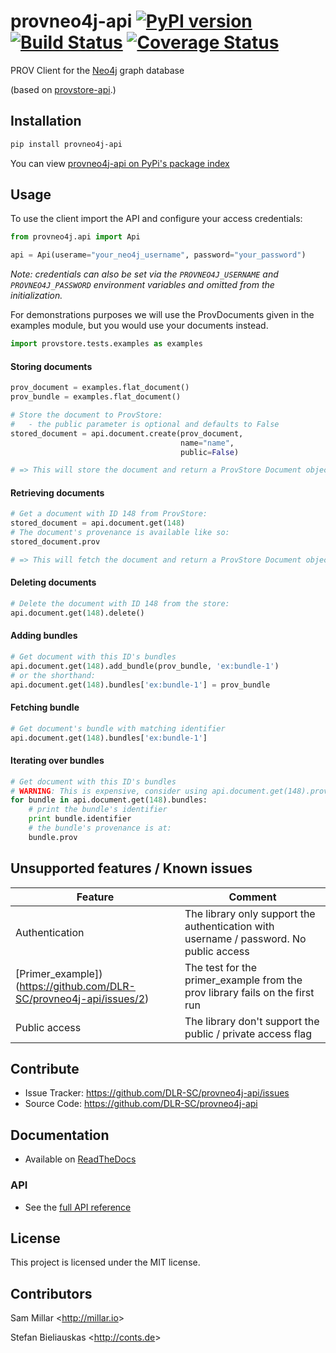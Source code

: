 provneo4j-api [![PyPI version](https://badge.fury.io/py/provstore-api.svg)](http://badge.fury.io/py/provneo4j-api) [![Build Status](https://travis-ci.org/DLR-SC/provneo4j-api.svg?branch=master)](https://travis-ci.org/DLR-SC/provneo4j-api) [![Coverage Status](https://coveralls.io/repos/DLR-SC/provneo4j-api/badge.png)](https://coveralls.io/r/DLR-SC/provneo4j-api)
=========

PROV Client for the [Neo4j](https://neo4j.com/) graph database 

(based on [provstore-api](https://github.com/millar/provstore-api).)

## Installation
```bash
pip install provneo4j-api
```

You can view [provneo4j-api on PyPi's package index](https://pypi.python.org/pypi/provneo4j-api/)
## Usage

To use the client import the API and configure your access credentials:

```python
from provneo4j.api import Api

api = Api(userame="your_neo4j_username", password="your_password")
```

*Note: credentials can also be set via the `PROVNEO4J_USERNAME` and `PROVNEO4J_PASSWORD` environment variables and omitted from the initialization.*

For demonstrations purposes we will use the ProvDocuments given in the examples
module, but you would use your documents instead.
```python
import provstore.tests.examples as examples
```

#### Storing documents

```python
prov_document = examples.flat_document()
prov_bundle = examples.flat_document()

# Store the document to ProvStore:
#   - the public parameter is optional and defaults to False
stored_document = api.document.create(prov_document,
                                      name="name",
                                      public=False)

# => This will store the document and return a ProvStore Document object
```

#### Retrieving documents

```python
# Get a document with ID 148 from ProvStore:
stored_document = api.document.get(148)
# The document's provenance is available like so:
stored_document.prov

# => This will fetch the document and return a ProvStore Document object
```

#### Deleting documents

```python
# Delete the document with ID 148 from the store:
api.document.get(148).delete()
```

#### Adding bundles

```python
# Get document with this ID's bundles
api.document.get(148).add_bundle(prov_bundle, 'ex:bundle-1')
# or the shorthand:
api.document.get(148).bundles['ex:bundle-1'] = prov_bundle
```

#### Fetching bundle

```python
# Get document's bundle with matching identifier
api.document.get(148).bundles['ex:bundle-1']
```

#### Iterating over bundles
```python
# Get document with this ID's bundles
# WARNING: This is expensive, consider using api.document.get(148).prov.bundles instead
for bundle in api.document.get(148).bundles:
    # print the bundle's identifier
    print bundle.identifier
    # the bundle's provenance is at:
    bundle.prov
```

## Unsupported features / Known issues 

|  Feature | Comment  | 
|---|---|
| Authentication | The library only support the authentication with username / password. No public access  |
| [Primer_example])(https://github.com/DLR-SC/provneo4j-api/issues/2)  |  The test for the primer_example from the prov library fails on the first run |
| Public access | The library don't support the public / private access flag |


## Contribute

- Issue Tracker: https://github.com/DLR-SC/provneo4j-api/issues
- Source Code: https://github.com/DLR-SC/provneo4j-api

## Documentation

- Available on [ReadTheDocs](http://provstore-api.readthedocs.org/en/latest/)

### API
- See the [full API reference](http://provstore-api.readthedocs.org/en/latest/provstore.html)

## License

This project is licensed under the MIT license.

## Contributors

Sam Millar &lt;http://millar.io&gt;

Stefan Bieliauskas &lt;http://conts.de&gt;
